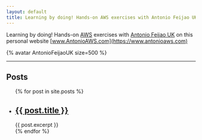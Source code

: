 ```yaml
---
layout: default
title: Learning by doing! Hands-on AWS exercises with Antonio Feijao UK at AntonioAWS.com
---
```


Learning by doing! Hands-on [AWS](https://aws.amazon.com) exercises with [Antonio Feijao UK](https://www.antoniocloud.com) on this personal website [www.AntonioAWS.com](https://www.antonioaws.com)

{% avatar AntonioFeijaoUK size=500 %}

---

## Posts 

<ul>
  {% for post in site.posts %}
    <li>
      <h2><a href="{{ post.url }}">{{ post.title }}</a></h2>
      {{ post.excerpt }}
    </li>
  {% endfor %}
</ul>
